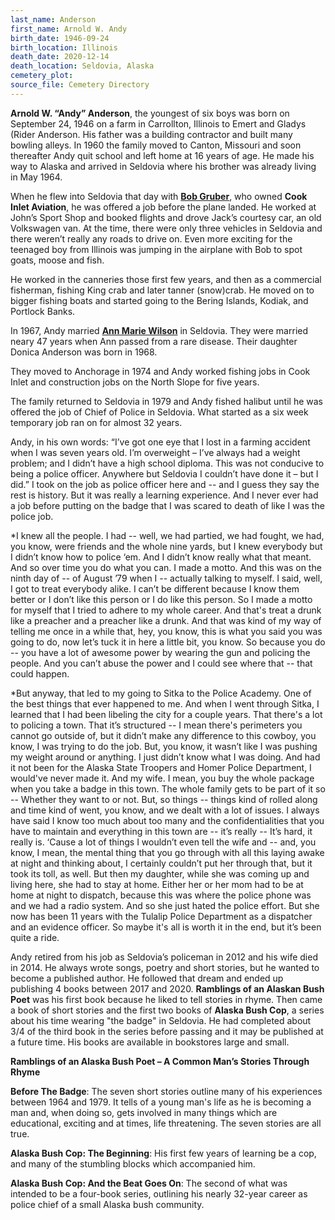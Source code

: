 ```yaml
---
last_name: Anderson
first_name: Arnold W. Andy
birth_date: 1946-09-24
birth_location: Illinois
death_date: 2020-12-14
death_location: Seldovia, Alaska
cemetery_plot:
source_file: Cemetery Directory
---
```


**Arnold W. “Andy” Anderson**, the youngest of six boys was born on September 24, 1946 on a farm in Carrollton, Illinois to Emert and Gladys (Rider Anderson. His father was a building contractor and built many bowling alleys.  In 1960 the family moved to Canton, Missouri and soon thereafter Andy quit school and left home at 16 years of age. He made his way to Alaska and arrived in Seldovia where his brother was already living in May 1964. 

When he flew into Seldovia that day with [**Bob Gruber**](./Gruber_Robert.md), who owned **Cook Inlet Aviation**, he was offered a job before the plane landed. He worked at John’s Sport Shop and booked flights and drove Jack’s courtesy car, an old Volkswagen van.  At the time, there were only three vehicles in Seldovia and there weren’t really any roads to drive on. Even more exciting for the teenaged boy from Illinois was jumping in the airplane with Bob to spot goats, moose and fish.

He worked in the canneries those first few years, and then as a commercial fisherman, fishing King crab and later tanner (snow)crab. He moved on to bigger fishing boats and started going to the Bering Islands, Kodiak, and Portlock Banks. 

In 1967, Andy married [**Ann Marie Wilson**](./Wilson_Ann_Marie.md) in Seldovia. They were married neary 47 years when Ann passed from a rare disease. Their daughter Donica Anderson was born in 1968.

They moved to Anchorage in 1974 and Andy worked fishing jobs in Cook Inlet and construction jobs on the North Slope for five years. 

The family returned to Seldovia in 1979 and Andy fished halibut until he was offered the job of Chief of Police in Seldovia.  What started as a six week temporary job ran on for almost 32 years.   

Andy, in his own words: 
“I’ve got one eye that I lost in a farming accident when I was seven years old.  I’m overweight – I’ve always had a weight problem; and I didn’t have a high school diploma. This was not conducive to being a police officer.  Anywhere but Seldovia I couldn’t have done it – but I did.”
I took on the job as police officer here and -- and I guess they say the rest is history. But it was really a learning experience. And I never ever had a job before putting on the badge that I was scared to death of like I was the police job.

*I knew all the people. I had -- well, we had partied, we had fought, we had, you know, were friends and the whole nine yards, but I knew everybody but I didn’t know how to police ‘em.  And I didn’t know really what that meant. And so over time you do what you can.  I made a motto. And this was on the ninth day of -- of August ’79 when I -- actually talking to myself. I said, well, I got to treat everybody alike. I can’t be different because I know them better or I don’t like this person or I do like this person. So I made a motto for myself that I tried to adhere to my whole career.  And that's treat a drunk like a preacher and a preacher like a drunk. And that was kind of my way of telling me once in a while that, hey, you know, this is what you said you was going to do, now let’s tuck it in here a little bit, you know.  So because you do -- you have a lot of awesome power by wearing the gun and policing the people. And you can’t abuse the power and I could see where that -- that could happen.

*But anyway, that led to my going to Sitka to the Police Academy. One of the best things that ever happened to me. And when I went through Sitka, I learned that I had been libeling the city for a couple years. That there's a lot to policing a town.  That it’s structured -- I mean there's perimeters you cannot go outside of, but it didn’t make any difference to this cowboy, you know, I was trying to do the job.  But, you know, it wasn’t like I was pushing my weight around or anything. I just didn’t know what I was doing. And had it not been for the Alaska State Troopers and Homer Police Department, I would've never made it.
And my wife. I mean, you buy the whole package when you take a badge in this town. The whole family gets to be part of it so -- Whether they want to or not.
But, so things -- things kind of rolled along and time kind of went, you know, and we dealt with a lot of issues. I always have said I know too much about too many and the confidentialities that you have to maintain and everything in this town are -- it’s really --
It’s hard, it really is. ‘Cause a lot of things I wouldn’t even tell the wife and -- and, you know, I mean, the mental thing that you go through with all this laying awake at night and thinking about, I certainly couldn’t put her through that, but it took its toll, as well.
But then my daughter, while she was coming up and living here, she had to stay at home. Either her or her mom had to be at home at night to dispatch, because this was where the police phone was and we had a radio system.  And so she just hated the police effort. But she now has been 11 years with the Tulalip Police Department as a dispatcher and an evidence officer.  So maybe it's all is worth it in the end, but it’s been quite a ride.

Andy retired from his job as Seldovia’s policeman in 2012 and his wife died in 2014.  He always wrote songs, poetry and short stories, but he wanted to become a published author.  He followed that dream and ended up publishing 4 books between 2017 and 2020.  **Ramblings of an Alaskan Bush Poet** was his first book because he liked to tell stories in rhyme. Then came a book of short stories and the first two books of **Alaska Bush Cop**, a series about his time wearing "the badge" in Seldovia.  He had completed about 3/4 of the third book in the series before passing and it may be published at a future time. His books are available in bookstores large and small.

**Ramblings of an Alaska Bush Poet – A Common Man’s Stories Through Rhyme**

**Before The Badge**: The seven short stories outline many of his experiences between 1964 and 1979. It tells of a young man's life as he is becoming a man and, when doing so, gets involved in many things which are educational, exciting and at times, life threatening. The seven stories are all true.

**Alaska Bush Cop: The Beginning**: His first few years of learning be a cop, and many of the stumbling blocks which accompanied him.

**Alaska Bush Cop: And the Beat Goes On**: The second of what was intended to be a four-book series, outlining his nearly 32-year career as police chief of a small Alaska bush community. 

